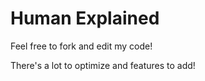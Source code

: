 # Human Explained

Feel free to fork and edit my code!

There's a lot to optimize and features to add!

